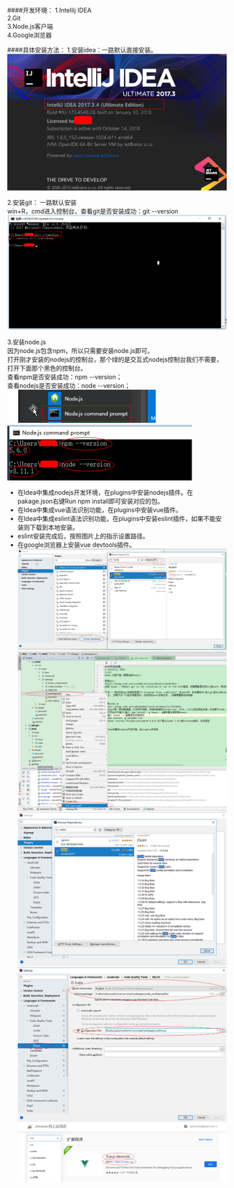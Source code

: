####开发环境：
1.Intellij IDEA  
2.Git  
3.Node.js客户端  
4.Google浏览器


####具体安装方法：
1.安装idea：一路默认直接安装。  
![Image text](image/idea-installation.png)

2.安装git： 一路默认安装  
win+R，cmd进入控制台，查看git是否安装成功：git --version 
![Image text](image/git-installation.png)


3.安装node.js  
因为node.js包含npm，所以只需要安装node.js即可。  
打开刚才安装的nodejs的控制台，那个绿的是交互式nodejs控制台我们不需要，打开下面那个黑色的控制台。  
查看npm是否安装成功：npm --version；  
查看nodejs是否安装成功：node --version；  
![Image text](image/nodejs-command-1.png)  
![Image text](image/nodejs-command-2.png)


- 在Idea中集成nodejs开发环境，在plugins中安装nodejs插件。在pakage.json右键Run npm install即可安装对应的包。  
- 在Idea中集成vue语法识别功能，在plugins中安装vue插件。 
- 在Idea中集成eslint语法识别功能，在plugins中安装eslint插件，如果不能安装则下载到本地安装。  
- eslint安装完成后，按照图片上的指示设置路径。
- 在google浏览器上安装vue devtools插件。
![Image text](image/idea-plugin-nodejs-1.png)  
![Image text](image/idea-plugin-nodejs-2.png)
![Image text](image/idea-plugin-eslint.png)
![Image text](image/idea-plugin-eslint-setup.png)
![Image text](image/chrome-vue-plugin.png)
